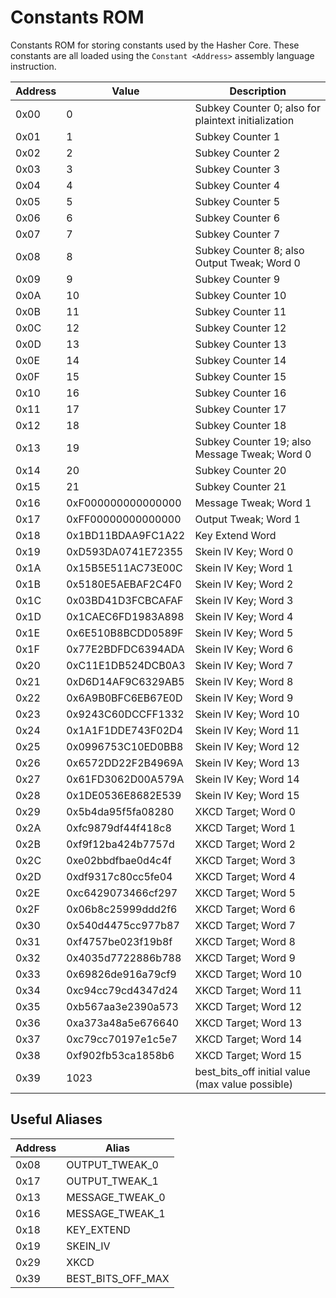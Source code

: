 # Constants ROM
Constants ROM for storing constants used by the Hasher Core. These constants are
all loaded using the `Constant <Address>` assembly language instruction.

| Address    | Value              | Description                                         |
| ---------- | ------------------ | --------------------------------------------------- |
| 0x00       | 0                  | Subkey Counter 0; also for plaintext initialization |
| 0x01       | 1                  | Subkey Counter 1                                    |
| 0x02       | 2                  | Subkey Counter 2                                    |
| 0x03       | 3                  | Subkey Counter 3                                    |
| 0x04       | 4                  | Subkey Counter 4                                    |
| 0x05       | 5                  | Subkey Counter 5                                    |
| 0x06       | 6                  | Subkey Counter 6                                    |
| 0x07       | 7                  | Subkey Counter 7                                    |
| 0x08       | 8                  | Subkey Counter 8; also Output Tweak; Word 0         |
| 0x09       | 9                  | Subkey Counter 9                                    |
| 0x0A       | 10                 | Subkey Counter 10                                   |
| 0x0B       | 11                 | Subkey Counter 11                                   |
| 0x0C       | 12                 | Subkey Counter 12                                   |
| 0x0D       | 13                 | Subkey Counter 13                                   |
| 0x0E       | 14                 | Subkey Counter 14                                   |
| 0x0F       | 15                 | Subkey Counter 15                                   |
| 0x10       | 16                 | Subkey Counter 16                                   |
| 0x11       | 17                 | Subkey Counter 17                                   |
| 0x12       | 18                 | Subkey Counter 18                                   |
| 0x13       | 19                 | Subkey Counter 19; also Message Tweak; Word 0       |
| 0x14       | 20                 | Subkey Counter 20                                   |
| 0x15       | 21                 | Subkey Counter 21                                   |
| 0x16       | 0xF000000000000000 | Message Tweak; Word 1                               |
| 0x17       | 0xFF00000000000000 | Output Tweak; Word 1                                |
| 0x18       | 0x1BD11BDAA9FC1A22 | Key Extend Word                                     |
| 0x19       | 0xD593DA0741E72355 | Skein IV Key; Word 0                                |
| 0x1A       | 0x15B5E511AC73E00C | Skein IV Key; Word 1                                |
| 0x1B       | 0x5180E5AEBAF2C4F0 | Skein IV Key; Word 2                                |
| 0x1C       | 0x03BD41D3FCBCAFAF | Skein IV Key; Word 3                                |
| 0x1D       | 0x1CAEC6FD1983A898 | Skein IV Key; Word 4                                |
| 0x1E       | 0x6E510B8BCDD0589F | Skein IV Key; Word 5                                |
| 0x1F       | 0x77E2BDFDC6394ADA | Skein IV Key; Word 6                                |
| 0x20       | 0xC11E1DB524DCB0A3 | Skein IV Key; Word 7                                |
| 0x21       | 0xD6D14AF9C6329AB5 | Skein IV Key; Word 8                                |
| 0x22       | 0x6A9B0BFC6EB67E0D | Skein IV Key; Word 9                                |
| 0x23       | 0x9243C60DCCFF1332 | Skein IV Key; Word 10                               |
| 0x24       | 0x1A1F1DDE743F02D4 | Skein IV Key; Word 11                               |
| 0x25       | 0x0996753C10ED0BB8 | Skein IV Key; Word 12                               |
| 0x26       | 0x6572DD22F2B4969A | Skein IV Key; Word 13                               |
| 0x27       | 0x61FD3062D00A579A | Skein IV Key; Word 14                               |
| 0x28       | 0x1DE0536E8682E539 | Skein IV Key; Word 15                               |
| 0x29       | 0x5b4da95f5fa08280 | XKCD Target; Word 0                                 |
| 0x2A       | 0xfc9879df44f418c8 | XKCD Target; Word 1                                 |
| 0x2B       | 0xf9f12ba424b7757d | XKCD Target; Word 2                                 |
| 0x2C       | 0xe02bbdfbae0d4c4f | XKCD Target; Word 3                                 |
| 0x2D       | 0xdf9317c80cc5fe04 | XKCD Target; Word 4                                 |
| 0x2E       | 0xc6429073466cf297 | XKCD Target; Word 5                                 |
| 0x2F       | 0x06b8c25999ddd2f6 | XKCD Target; Word 6                                 |
| 0x30       | 0x540d4475cc977b87 | XKCD Target; Word 7                                 |
| 0x31       | 0xf4757be023f19b8f | XKCD Target; Word 8                                 |
| 0x32       | 0x4035d7722886b788 | XKCD Target; Word 9                                 |
| 0x33       | 0x69826de916a79cf9 | XKCD Target; Word 10                                |
| 0x34       | 0xc94cc79cd4347d24 | XKCD Target; Word 11                                |
| 0x35       | 0xb567aa3e2390a573 | XKCD Target; Word 12                                |
| 0x36       | 0xa373a48a5e676640 | XKCD Target; Word 13                                |
| 0x37       | 0xc79cc70197e1c5e7 | XKCD Target; Word 14                                |
| 0x38       | 0xf902fb53ca1858b6 | XKCD Target; Word 15                                |
| 0x39       | 1023               | best_bits_off initial value (max value possible)    |

## Useful Aliases
| Address | Alias                       |
| ------- | --------------------------- |
| 0x08    | OUTPUT_TWEAK_0              |
| 0x17    | OUTPUT_TWEAK_1              |
| 0x13    | MESSAGE_TWEAK_0             |
| 0x16    | MESSAGE_TWEAK_1             |
| 0x18    | KEY_EXTEND                  |
| 0x19    | SKEIN_IV                    |
| 0x29    | XKCD                        |
| 0x39    | BEST_BITS_OFF_MAX           |
